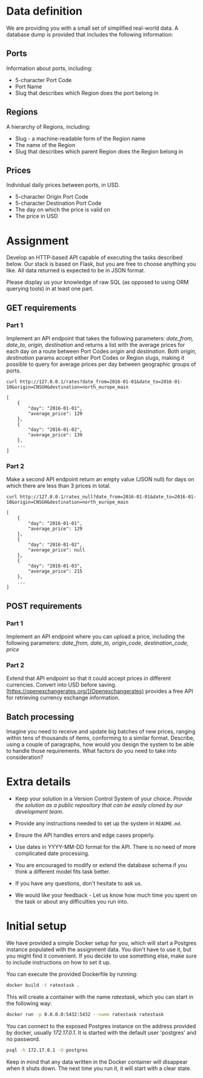 # Data definition

We are providing you with a small set of simplified real-world data. A
database dump is provided that includes the following information:

## Ports

Information about ports, including:

* 5-character Port Code
* Port Name
* Slug that describes which Region does the port belong in

## Regions

A hierarchy of Regions, including:

* Slug - a machine-readable form of the Region name
* The name of the Region
* Slug that describes which parent Region does the Region belong in

## Prices

Individual daily prices between ports, in USD.

* 5-character Origin Port Code
* 5-character Destination Port Code
* The day on which the price is valid on
* The price in USD

# Assignment

Develop an HTTP-based API capable of executing the tasks described
below. Our stack is based on Flask, but you are free to choose
anything you like. All data returned is expected to be in JSON format.

Please display us your knowledge of raw SQL (as opposed to using ORM querying tools) in at least one part.


## GET requirements

### Part 1

Implement an API endpoint that takes the following parameters:
*date_from, date_to, origin, destination* and returns a list with the
average prices for each day on a route between Port Codes *origin* and
*destination*. Both *origin, destination* params accept either Port
Codes or Region slugs, making it possible to query for average prices
per day between geographic groups of ports.

    curl http://127.0.0.1/rates?date_from=2016-01-01&date_to=2016-01-10&origin=CNSGH&destination=north_europe_main

    [
        {
            "day": "2016-01-01",
            "average_price": 129
        },
        {
            "day": "2016-01-02",
            "average_price": 139
        },
        ...
    ]


### Part 2

Make a second API endpoint return an empty value (JSON null) for days
on which there are less than 3 prices in total.

    curl http://127.0.0.1/rates_null?date_from=2016-01-01&date_to=2016-01-10&origin=CNSGH&destination=north_europe_main

    [
        {
            "day": "2016-01-01",
            "average_price": 129
        },
        {
            "day": "2016-01-02",
            "average_price": null
        },
        {
            "day": "2016-01-03",
            "average_price": 215
        },
        ...
    ]

## POST requirements

### Part 1

Implement an API endpoint where you can upload a price, including
the following parameters: *date_from, date_to, origin_code,
destination_code, price*


### Part 2

Extend that API endpoint so that it could accept prices in
different currencies. Convert into USD before
saving. [https://openexchangerates.org/](Openexchangerates) provides
a free API for retrieving currency exchange information.


## Batch processing

Imagine you need to receive and update big batches of new prices,
ranging within tens of thousands of items, conforming to a similar
format. Describe, using a couple of paragraphs, how would you design
the system to be able to handle those requirements. What factors do
you need to take into consideration?


# Extra details

* Keep your solution in a Version Control System of your
  choice. *Provide the solution as a public repository that can be
  easily cloned by our development team.*

* Provide any instructions needed to set up the system in `README.md`.

* Ensure the API handles errors and edge cases properly.

* Use dates in YYYY-MM-DD format for the API. There is no need of more
  complicated date processing.

* You are encouraged to modify or extend the database schema if you think a different model fits task better.

* If you have any questions, don't hesitate to ask us.

* We would like your feedback - Let us know how much time you spent on
  the task or about any difficulties you run into.


# Initial setup

We have provided a simple Docker setup for you, which will start a
Postgres instance populated with the assignment data. You don't have
to use it, but you might find it convenient. If you decide to use
something else, make sure to include instructions on how to set it up.

You can execute the provided Dockerfile by running:

```bash
docker build -t ratestask .
```

This will create a container with the name *ratestask*, which you can
start in the following way:

```bash
docker run -p 0.0.0.0:5432:5432 --name ratestask ratestask
```

You can connect to the exposed Postgres instance on the address
provided by docker, usually *172.17.0.1*. It is started with the
default user 'postgres' and no password.

```bash
psql -h 172.17.0.1 -U postgres
```

Keep in mind that any data written in the Docker container will
disappear when it shuts down. The next time you run it, it will start
with a clear state.
